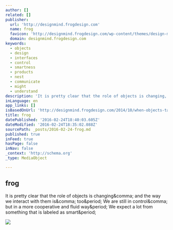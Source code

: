 ```yaml
---
author: []
related: []
publisher:
  url: 'http://designmind.frogdesign.com'
  name: frog
  favicon: 'http://designmind.frogdesign.com/wp-content/themes/design-mind-4/static/icons/favicon.ico'
  domain: designmind.frogdesign.com
keywords:
  - objects
  - design
  - interfaces
  - control
  - smartness
  - products
  - nest
  - communicate
  - might
  - understand
description: 'It is pretty clear that the role of objects is changing, and the way we interact with them is, too. We are still in control, but in a more cooperative and fluid way. We expect a lot from something that is labeled as smart.'
inLanguage: en
app_links: []
isBasedOnUrl: 'http://designmind.frogdesign.com/2014/10/when-objects-talk-back/'
title: frog
datePublished: '2016-02-24T18:40:03.605Z'
dateModified: '2016-02-24T18:35:02.088Z'
sourcePath: _posts/2016-02-24-frog.md
published: true
inFeed: true
hasPage: false
inNav: false
_context: 'http://schema.org'
_type: MediaObject

---
```

<article style=""><h1>frog</h1><p>It is pretty clear that the role of objects is changing&amp;comma; and the way we interact with them is&amp;comma; too&amp;period; We are still in control&amp;comma; but in a more cooperative and fluid way&amp;period; We expect a lot from something that is labeled as smart&amp;period;</p><img src="http://designmind.frogdesign.com/wp-content/uploads/2014/12/DM_ArticlePattern_0017-600x450.png" /></article>